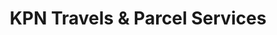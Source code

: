 ---
title: "KPN Travels & Parcel Services"
url: /cuddalore/kpn-travels-und-parcel-services/
shop: Reisebüro
---